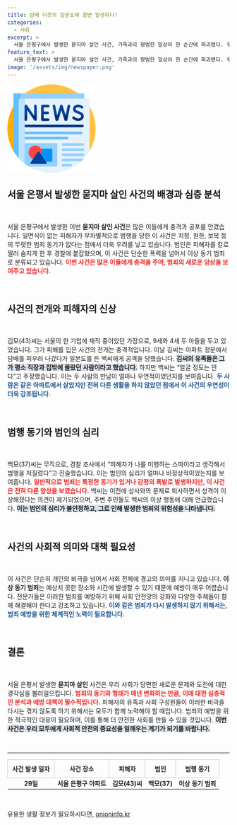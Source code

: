 ```yaml
---
title: 담배 이웃의 일본도에 참변 발생하다!
categories:
  - 사회
excerpt: >
  서울 은평구에서 발생한 묻지마 살인 사건, 가족과의 평범한 일상이 한 순간에 파괴됐다. 두 아들의 아빠인 김 씨가 전혀 알지 못하는 이웃의 흉기에 목숨을 잃었다. 경찰은 이상 동기 범죄로의 가능성을 조사 중이다. 이 사건이 던지는 사회적 경각심, 당신은 어떻게 생각하십니까?
feature_text: >
  서울 은평구에서 발생한 묻지마 살인 사건, 가족과의 평범한 일상이 한 순간에 파괴됐다. 두 아들의 아빠인 김 씨가 전혀 알지 못하는 이웃의 흉기에 목숨을 잃었다. 경찰은 이상 동기 범죄로의 가능성을 조사 중이다. 이 사건이 던지는 사회적 경각심, 당신은 어떻게 생각하십니까?
image: '/assets/img/newspaper.png'
---
```


<p><img src="/assets/img/newspaper.png" alt="kimp 속보" /></p>

<h2 data-ke-size="size26">서울 은평서 발생한 묻지마 살인 사건의 배경과 심층 분석</h2>

<p data-ke-size="size16">&nbsp;</p>

<p>서울 은평구에서 발생한 이번 <b>묻지마 살인 사건</b>은 많은 이들에게 충격과 공포를 안겼습니다. 일면식이 없는 피해자가 무차별적으로 범행을 당한 이 사건은 치정, 원한, 보복 등의 뚜렷한 범죄 동기가 없다는 점에서 더욱 우려를 낳고 있습니다. 범인은 피해자를 칼로 찔러 숨지게 한 후 경찰에 붙잡혔으며, 이 사건은 단순한 폭력을 넘어서 이상 동기 범죄로 분류되고 있습니다. <b><span style="color: #ee2323;">이번 사건은 많은 이들에게 충격을 주며, 범죄의 새로운 양상을 보여주고 있습니다.</span></b> </p>

<p data-ke-size="size16">&nbsp;</p>

<h2 data-ke-size="size26">사건의 전개와 피해자의 신상</h2>

<p data-ke-size="size16">&nbsp;</p>

<p>김모(43)씨는 서울의 한 기업에 재직 중이었던 가장으로, 9세와 4세 두 아들을 두고 있었습니다. 그가 피해를 입은 사건의 전개는 충격적입니다. 이날 김씨는 아파트 정문에서 담배를 피우러 나갔다가 일본도를 든 백씨에게 공격을 당했습니다. <b><span style="background-color: #21538527;">김씨의 유족들은 그가 평소 직장과 집밖에 몰랐던 사람이라고 했습니다.</span></b> 하지만 백씨는 “얼굴 정도는 안다”고 주장했습니다. 이는 두 사람의 만남이 얼마나 우연적이었던지를 보여줍니다. <b><span style="color: #1a5490;">두 사람은 같은 아파트에서 살았지만 전혀 다른 생활을 하지 않았던 점에서 이 사건의 우연성이 더욱 강조됩니다.</span></b></p>

<p data-ke-size="size16">&nbsp;</p>

<h2 data-ke-size="size26">범행 동기와 범인의 심리</h2>

<p data-ke-size="size16">&nbsp;</p>

<p>백모(37)씨는 무직으로, 경찰 조사에서 “피해자가 나를 미행하는 스파이라고 생각해서 범행을 저질렀다”고 진술했습니다. 이는 범인의 심리가 얼마나 비정상적이었는지를 보여줍니다. <b><span style="color: #ee2323;">일반적으로 범죄는 특정한 동기가 있거나 감정의 폭발로 발생하지만, 이 사건은 전혀 다른 양상을 보였습니다.</span></b> 백씨는 이전에 상사와의 문제로 퇴사하면서 성격이 이상해졌다는 의견이 제기되었으며, 주변 주민들도 백씨의 이상 행동에 대해 언급했습니다. <b><span style="background-color: #21538527;">이는 범인의 심리가 불안정하고, 그로 인해 발생한 범죄의 위험성을 나타냅니다.</span></b></p>

<p data-ke-size="size16">&nbsp;</p>

<h2 data-ke-size="size26">사건의 사회적 의미와 대책 필요성</h2>

<p data-ke-size="size16">&nbsp;</p>

<p>이 사건은 단순히 개인의 비극을 넘어서 사회 전체에 경고의 의미를 지니고 있습니다. <b>이상 동기 범죄</b>는 예상치 못한 장소와 시간에 발생할 수 있기 때문에 예방이 매우 어렵습니다. 전문가들은 이러한 범죄를 예방하기 위해 사회 안전망의 강화와 다양한 주체들이 함께 해결해야 한다고 강조하고 있습니다. <b><span style="color: #1a5490;">이와 같은 범죄가 다시 발생하지 않기 위해서는, 범죄 예방을 위한 체계적인 노력이 필요합니다.</span></b></p>

<p data-ke-size="size16">&nbsp;</p>

<h2 data-ke-size="size26">결론</h2>

<p data-ke-size="size16">&nbsp;</p>

<p>서울 은평서 발생한 <b>묻지마 살인</b> 사건은 우리 사회가 당면한 새로운 문제와 도전에 대한 경각심을 불러일으킵니다. <b><span style="color: #ee2323;">범죄의 동기와 형태가 매년 변화하는 만큼, 이에 대한 심층적인 분석과 예방 대책이 필수적입니다.</span></b> 피해자의 유족과 사회 구성원들이 이러한 비극을 다시는 겪지 않도록 하기 위해서는 모두가 함께 노력해야 할 때입니다. 범죄의 예방을 위한 적극적인 대응이 필요하며, 이를 통해 더 안전한 사회를 만들 수 있을 것입니다. <b><span style="background-color: #21538527;">이번 사건은 우리 모두에게 사회적 안전의 중요성을 일깨우는 계기가 되기를 바랍니다.</span></b></p>

<p data-ke-size="size16">&nbsp;</p>

<hr>

<table style="width: 100%; border-collapse: collapse;">
    <thead>
        <tr>
            <th style="border: 1px solid #ccc; padding: 10px;">사건 발생 일자</th>
            <th style="border: 1px solid #ccc; padding: 10px;">사건 장소</th>
            <th style="border: 1px solid #ccc; padding: 10px;">피해자</th>
            <th style="border: 1px solid #ccc; padding: 10px;">범인</th>
            <th style="border: 1px solid #ccc; padding: 10px;">범행 동기</th>
        </tr>
    </thead>
    <tbody>
        <tr>
            <td style="text-align: center; height: 17px;"><b>29일</b></td>
            <td style="text-align: center; height: 17px;"><b>서울 은평구 아파트</b></td>
            <td style="text-align: center; height: 17px;"><b>김모(43)씨</b></td>
            <td style="text-align: center; height: 17px;"><b>백모(37)</b></td>
            <td style="text-align: center; height: 17px;"><b>이상 동기 범죄</b></td>
        </tr>
    </tbody>
</table>

<p data-ke-size="size16">&nbsp;</p>
유용한 생활 정보가 필요하시다면, <a href="https://onioninfo.kr" rel="dofollow">onioninfo.kr</a>


